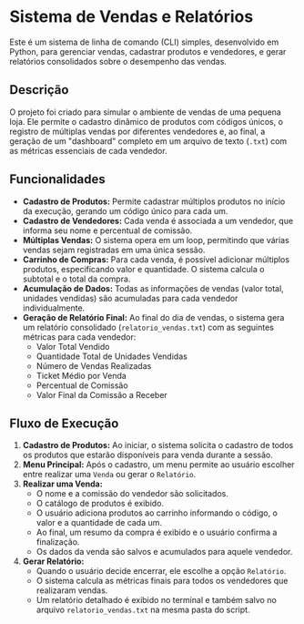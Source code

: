 # Sistema de Vendas e Relatórios

Este é um sistema de linha de comando (CLI) simples, desenvolvido em Python, para gerenciar vendas, cadastrar produtos e vendedores, e gerar relatórios consolidados sobre o desempenho das vendas.

## Descrição

O projeto foi criado para simular o ambiente de vendas de uma pequena loja. Ele permite o cadastro dinâmico de produtos com códigos únicos, o registro de múltiplas vendas por diferentes vendedores e, ao final, a geração de um "dashboard" completo em um arquivo de texto (`.txt`) com as métricas essenciais de cada vendedor.

## Funcionalidades

- **Cadastro de Produtos:** Permite cadastrar múltiplos produtos no início da execução, gerando um código único para cada um.
- **Cadastro de Vendedores:** Cada venda é associada a um vendedor, que informa seu nome e percentual de comissão.
- **Múltiplas Vendas:** O sistema opera em um loop, permitindo que várias vendas sejam registradas em uma única sessão.
- **Carrinho de Compras:** Para cada venda, é possível adicionar múltiplos produtos, especificando valor e quantidade. O sistema calcula o subtotal e o total da compra.
- **Acumulação de Dados:** Todas as informações de vendas (valor total, unidades vendidas) são acumuladas para cada vendedor individualmente.
- **Geração de Relatório Final:** Ao final do dia de vendas, o sistema gera um relatório consolidado (`relatorio_vendas.txt`) com as seguintes métricas para cada vendedor:
    - Valor Total Vendido
    - Quantidade Total de Unidades Vendidas
    - Número de Vendas Realizadas
    - Ticket Médio por Venda
    - Percentual de Comissão
    - Valor Final da Comissão a Receber

## Fluxo de Execução

1.  **Cadastro de Produtos:** Ao iniciar, o sistema solicita o cadastro de todos os produtos que estarão disponíveis para venda durante a sessão.
2.  **Menu Principal:** Após o cadastro, um menu permite ao usuário escolher entre realizar uma `Venda` ou gerar o `Relatório`.
3.  **Realizar uma Venda:**
    * O nome e a comissão do vendedor são solicitados.
    * O catálogo de produtos é exibido.
    * O usuário adiciona produtos ao carrinho informando o código, o valor e a quantidade de cada um.
    * Ao final, um resumo da compra é exibido e o usuário confirma a finalização.
    * Os dados da venda são salvos e acumulados para aquele vendedor.
4.  **Gerar Relatório:**
    * Quando o usuário decide encerrar, ele escolhe a opção `Relatório`.
    * O sistema calcula as métricas finais para todos os vendedores que realizaram vendas.
    * Um relatório detalhado é exibido no terminal e também salvo no arquivo `relatorio_vendas.txt` na mesma pasta do script.
